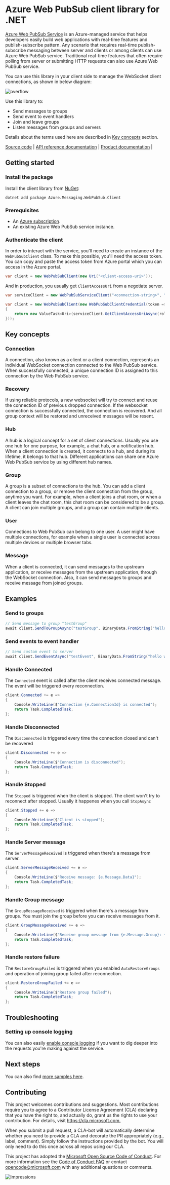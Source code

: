 # Azure Web PubSub client library for .NET

[Azure Web PubSub Service](https://aka.ms/awps/doc) is an Azure-managed service that helps developers easily build web applications with real-time features and publish-subscribe pattern. Any scenario that requires real-time publish-subscribe messaging between server and clients or among clients can use Azure Web PubSub service. Traditional real-time features that often require polling from server or submitting HTTP requests can also use Azure Web PubSub service.

You can use this library in your client side to manage the WebSocket client connections, as shown in below diagram:

![overflow](https://user-images.githubusercontent.com/668244/140014067-25a00959-04dc-47e8-ac25-6957bd0a71ce.png)

Use this library to:

- Send messages to groups
- Send event to event handlers
- Join and leave groups
- Listen messages from groups and servers

Details about the terms used here are described in [Key concepts](#key-concepts) section.

[Source code](https://github.com/Azure/azure-sdk-for-net/blob/main/sdk/webpubsub/Azure.Messaging.WebPubSub.Client/src) |
[API reference documentation](https://aka.ms/awps/sdk/csharp) |
[Product documentation](https://aka.ms/awps/doc) |

## Getting started

### Install the package

Install the client library from [NuGet](https://www.nuget.org/):

```dotnetcli
dotnet add package Azure.Messaging.WebPubSub.Client
```

### Prerequisites

- An [Azure subscription][azure_sub].
- An existing Azure Web PubSub service instance.

### Authenticate the client

In order to interact with the service, you'll need to create an instance of the `WebPubSubClient` class. To make this possible, you'll need the access token. You can copy and paste the access token from Azure portal which you can access in the Azure portal.

```C# Snippet:WebPubSubClient_Construct
var client = new WebPubSubClient(new Uri("<client-access-uri>"));
```

And in production, you usually get `ClientAccessUri` from a negotiate server.

```C# Snippet:WebPubSubClient_Construct2
var serviceClient = new WebPubSubServiceClient("<connection-string>", "hub");

var client = new WebPubSubClient(new WebPubSubClientCredential(token =>
{
    return new ValueTask<Uri>(serviceClient.GetClientAccessUriAsync(roles: new[] { "webpubsub.joinLeaveGroup", "webpubsub.sendToGroup" }));
}));
```

## Key concepts

### Connection

A connection, also known as a client or a client connection, represents an individual WebSocket connection connected to the Web PubSub service. When successfully connected, a unique connection ID is assigned to this connection by the Web PubSub service.

### Recovery

If using reliable protocols, a new websocket will try to connect and reuse the connection ID of previous dropped connection. If the websocket connection is successfully connected, the connection is recovered. And all group context will be restored and unreceived messages will be resent.

### Hub

A hub is a logical concept for a set of client connections. Usually you use one hub for one purpose, for example, a chat hub, or a notification hub. When a client connection is created, it connects to a hub, and during its lifetime, it belongs to that hub. Different applications can share one Azure Web PubSub service by using different hub names.

### Group

A group is a subset of connections to the hub. You can add a client connection to a group, or remove the client connection from the group, anytime you want. For example, when a client joins a chat room, or when a client leaves the chat room, this chat room can be considered to be a group. A client can join multiple groups, and a group can contain multiple clients.

### User

Connections to Web PubSub can belong to one user. A user might have multiple connections, for example when a single user is connected across multiple devices or multiple browser tabs.

### Message

When a client is connected, it can send messages to the upstream application, or receive messages from the upstream application, through the WebSocket connection. Also, it can send messages to groups and receive message from joined groups.

## Examples

### Send to groups

```C# Snippet:WebPubSubClient_SendToGroup
// Send message to group "testGroup"
await client.SendToGroupAsync("testGroup", BinaryData.FromString("hello world"), WebPubSubDataType.Text);
```

### Send events to event handler

```C# Snippet:WebPubSubClient_SendEvent
// Send custom event to server
await client.SendEventAsync("testEvent", BinaryData.FromString("hello world"), WebPubSubDataType.Text);
```

### Handle Connected

The `Connected` event is called after the client receives connected message. The event will be triggered every reconnection.

```C# Snippet:WebPubSubClient_Subscribe_Connected
client.Connected += e =>
{
    Console.WriteLine($"Connection {e.ConnectionId} is connected");
    return Task.CompletedTask;
};
```

### Handle Disconnected

The `Disconnected` is triggered every time the connection closed and can't be recovered

```C# Snippet:WebPubSubClient_Subscribe_Disconnected
client.Disconnected += e =>
{
    Console.WriteLine($"Connection is disconnected");
    return Task.CompletedTask;
};
```

### Handle Stopped

The `Stopped` is triggered when the client is stopped. The client won't try to reconnect after stopped. Usually it happenes when you call `StopAsync`

```C# Snippet:WebPubSubClient_Subscribe_Stopped
client.Stopped += e =>
{
    Console.WriteLine($"Client is stopped");
    return Task.CompletedTask;
};
```

### Handle Server message

The `ServerMessageReceived` is triggered when there's a message from server.

```C# Snippet:WebPubSubClient_Subscribe_ServerMessage
client.ServerMessageReceived += e =>
{
    Console.WriteLine($"Receive message: {e.Message.Data}");
    return Task.CompletedTask;
};
```

### Handle Group message

The `GroupMessageReceived` is triggered when there's a message from groups. You must join the group before you can receive messages from it.

```C# Snippet:WebPubSubClient_Subscribe_GroupMessage
client.GroupMessageReceived += e =>
{
    Console.WriteLine($"Receive group message from {e.Message.Group}: {e.Message.Data}");
    return Task.CompletedTask;
};
```

### Handle restore failure

The `RestoreGroupFailed` is triggered when you enabled `AutoRestoreGroups` and operation of joining group failed after reconnection.

```C# Snippet:WebPubSubClient_Subscribe_RestoreFailed
client.RestoreGroupFailed += e =>
{
    Console.WriteLine($"Restore group failed");
    return Task.CompletedTask;
};
```

## Troubleshooting

### Setting up console logging

You can also easily [enable console logging](https://github.com/Azure/azure-sdk-for-net/blob/main/sdk/core/Azure.Core/samples/Diagnostics.md#logging) if you want to dig deeper into the requests you're making against the service.

## Next steps

You can also find [more samples here][awps_sample].

## Contributing

This project welcomes contributions and suggestions.
Most contributions require you to agree to a Contributor License Agreement (CLA) declaring that you have the right to, and actually do, grant us the rights to use your contribution.
For details, visit <https://cla.microsoft.com.>

When you submit a pull request, a CLA-bot will automatically determine whether you need to provide a CLA and decorate the PR appropriately (e.g., label, comment).
Simply follow the instructions provided by the bot.
You will only need to do this once across all repos using our CLA.

This project has adopted the [Microsoft Open Source Code of Conduct](https://opensource.microsoft.com/codeofconduct/).
For more information see the [Code of Conduct FAQ](https://opensource.microsoft.com/codeofconduct/faq/) or contact [opencode@microsoft.com](mailto:opencode@microsoft.com) with any additional questions or comments.

![Impressions](https://azure-sdk-impressions.azurewebsites.net/api/impressions/azure-sdk-for-net%2Fsdk%2Ftemplate%2FAzure.Template%2FREADME.png)

[azure_sub]: https://azure.microsoft.com/free/dotnet/
[awps_sample]: https://github.com/Azure/azure-webpubsub/tree/main/samples/csharp
